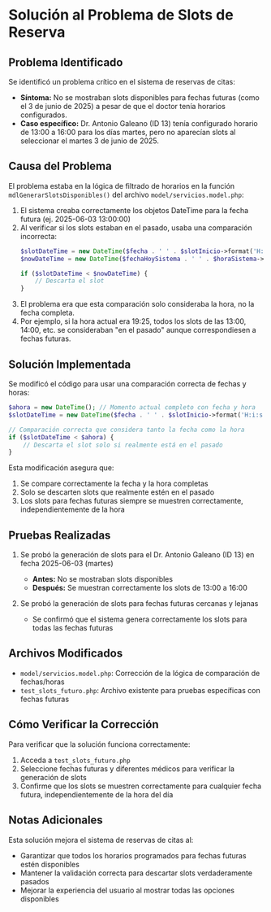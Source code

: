 # Solución al Problema de Slots de Reserva

## Problema Identificado

Se identificó un problema crítico en el sistema de reservas de citas:
- **Síntoma:** No se mostraban slots disponibles para fechas futuras (como el 3 de junio de 2025) a pesar de que el doctor tenía horarios configurados.
- **Caso específico:** Dr. Antonio Galeano (ID 13) tenía configurado horario de 13:00 a 16:00 para los días martes, pero no aparecían slots al seleccionar el martes 3 de junio de 2025.

## Causa del Problema

El problema estaba en la lógica de filtrado de horarios en la función `mdlGenerarSlotsDisponibles()` del archivo `model/servicios.model.php`:

1. El sistema creaba correctamente los objetos DateTime para la fecha futura (ej. 2025-06-03 13:00:00)
2. Al verificar si los slots estaban en el pasado, usaba una comparación incorrecta:
   ```php
   $slotDateTime = new DateTime($fecha . ' ' . $slotInicio->format('H:i:s'));
   $nowDateTime = new DateTime($fechaHoySistema . ' ' . $horaSistema->format('H:i:s'));
   
   if ($slotDateTime < $nowDateTime) {
       // Descarta el slot
   }
   ```
3. El problema era que esta comparación solo consideraba la hora, no la fecha completa.
4. Por ejemplo, si la hora actual era 19:25, todos los slots de las 13:00, 14:00, etc. se consideraban "en el pasado" aunque correspondiesen a fechas futuras.

## Solución Implementada

Se modificó el código para usar una comparación correcta de fechas y horas:

```php
$ahora = new DateTime(); // Momento actual completo con fecha y hora
$slotDateTime = new DateTime($fecha . ' ' . $slotInicio->format('H:i:s'));

// Comparación correcta que considera tanto la fecha como la hora
if ($slotDateTime < $ahora) {
    // Descarta el slot solo si realmente está en el pasado
}
```

Esta modificación asegura que:
1. Se compare correctamente la fecha y la hora completas
2. Solo se descarten slots que realmente estén en el pasado
3. Los slots para fechas futuras siempre se muestren correctamente, independientemente de la hora

## Pruebas Realizadas

1. Se probó la generación de slots para el Dr. Antonio Galeano (ID 13) en fecha 2025-06-03 (martes)
   - **Antes:** No se mostraban slots disponibles
   - **Después:** Se muestran correctamente los slots de 13:00 a 16:00

2. Se probó la generación de slots para fechas futuras cercanas y lejanas
   - Se confirmó que el sistema genera correctamente los slots para todas las fechas futuras

## Archivos Modificados

- `model/servicios.model.php`: Corrección de la lógica de comparación de fechas/horas
- `test_slots_futuro.php`: Archivo existente para pruebas específicas con fechas futuras

## Cómo Verificar la Corrección

Para verificar que la solución funciona correctamente:

1. Acceda a `test_slots_futuro.php`
2. Seleccione fechas futuras y diferentes médicos para verificar la generación de slots
3. Confirme que los slots se muestren correctamente para cualquier fecha futura, independientemente de la hora del día

## Notas Adicionales

Esta solución mejora el sistema de reservas de citas al:
- Garantizar que todos los horarios programados para fechas futuras estén disponibles
- Mantener la validación correcta para descartar slots verdaderamente pasados
- Mejorar la experiencia del usuario al mostrar todas las opciones disponibles
